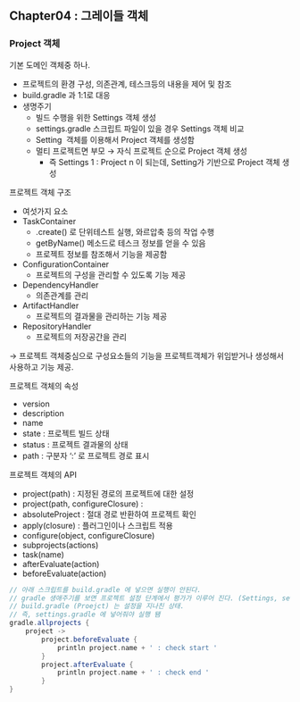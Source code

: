 
## Chapter04 : 그레이들 객체
### Project 객체

기본 도메인 객체중 하나.

- 프로젝트의 환경 구성, 의존관계, 테스크등의 내용을 제어 및 참조
- build.gradle 과 1:1로 대응
- 생명주기
    - 빌드 수행을 위한 Settings 객체 생성
    - settings.gradle 스크립트 파일이 있을 경우 Settings 객체 비교
    - Setting  객체를 이용해서 Project 객체를 생성함
    - 멀티 프로젝트면 부모 → 자식 프로젝트 순으로 Project 객체 생성
        - 즉 Settings 1 : Project n 이 되는데, Setting가 기반으로 Project  객체 생성
        

프로젝트 객체 구조

- 여섯가지 요소
- TaskContainer
    - .create() 로 단위테스트 실행, 와르압축 등의 작업 수행
    - getByName() 메소드로 테스크 정보를 얻을 수 있음
    - 프로젝트 정보를 참조해서 기능을 제공함
- ConfigurationContainer
    - 프로젝트의 구성을 관리할 수 있도록 기능 제공
- DependencyHandler
    - 의존관계를 관리
- ArtifactHandler
    - 프로젝트의 결과물을 관리하는 기능 제공
- RepositoryHandler
    - 프로젝트의 저장공간을 관리

→ 프로젝트 객체중심으로 구성요소들의 기능을 프로젝트객체가 위임받거나 생성해서 사용하고 기능 제공.

프로젝트 객체의 속성

- version
- description
- name
- state : 프로젝트 빌드 상태
- status : 프로젝트 결과물의 상태
- path : 구분자 ‘:’ 로 프로젝트 경로 표시

프로젝트 객체의 API

- project(path) : 지정된 경로의 프로젝트에 대한 설정
- project(path, configureClosure) :
- absoluteProject : 절대 경로 반환하여 프로젝트 확인
- apply(closure) : 플러그인이나 스크립트 적용
- configure(object, configureClosure)
- subprojects(actions)
- task(name)
- afterEvaluate(action)
- beforeEvaluate(action)

```groovy
// 아래 스크립트를 build.gradle 에 넣으면 실행이 안된다.
// gradle 생애주기를 보면 프로젝트 설정 단계에서 평가가 이루어 진다. (Settings, settings.gradle)
// build.gradle (Proejct) 는 설정을 지나친 상태.
// 즉, settings.gradle 에 넣어줘야 실행 됌
gradle.allprojects {
	project ->
		project.beforeEvaluate {
			println project.name + ' : check start '
		}
		project.afterEvaluate {
			println project.name + ' : check end '
		}
}
```